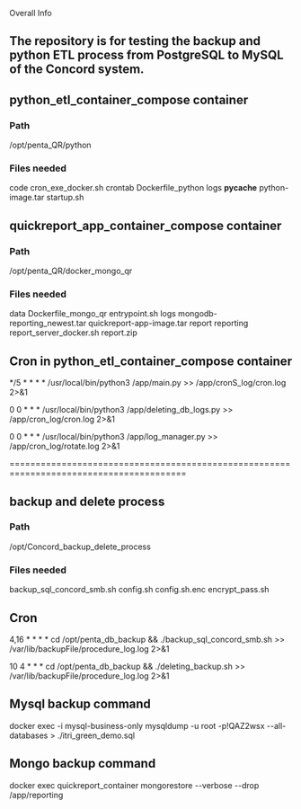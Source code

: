 Overall Info

## The repository is for testing the backup and python ETL process from PostgreSQL to MySQL of the Concord system.


## python_etl_container_compose container 
### Path
/opt/penta_QR/python
### Files needed
code  cron_exe_docker.sh  crontab  Dockerfile_python  logs  __pycache__  python-image.tar  startup.sh

## quickreport_app_container_compose container
### Path
/opt/penta_QR/docker_mongo_qr
### Files needed
data  Dockerfile_mongo_qr  entrypoint.sh  logs  mongodb-reporting_newest.tar  quickreport-app-image.tar  report  reporting  report_server_docker.sh  report.zip

## Cron in python_etl_container_compose container 
*/5 * * * * /usr/local/bin/python3 /app/main.py >> /app/cronS_log/cron.log 2>&1

0 0 * * * /usr/local/bin/python3 /app/deleting_db_logs.py >> /app/cron_log/cron.log 2>&1

0 0 * * * /usr/local/bin/python3 /app/log_manager.py >> /app/cron_log/rotate.log 2>&1

========================================================================================

## backup and delete process
### Path
/opt/Concord_backup_delete_process
### Files needed
backup_sql_concord_smb.sh  config.sh  config.sh.enc  encrypt_pass.sh

## Cron
4,16 * * * * cd /opt/penta_db_backup && ./backup_sql_concord_smb.sh >> /var/lib/backupFile/procedure_log.log 2>&1

10 4 * * * cd /opt/penta_db_backup && ./deleting_backup.sh >> /var/lib/backupFile/procedure_log.log 2>&1

## Mysql backup command
docker exec -i mysql-business-only mysqldump -u root -p!QAZ2wsx --all-databases > ./itri_green_demo.sql
## Mongo backup command


docker exec quickreport_container mongorestore --verbose --drop /app/reporting